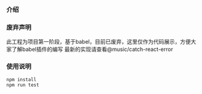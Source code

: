 ### 介绍

###  废弃声明
此工程为项目第一阶段，基于babel，目前已废弃，这里仅作为代码展示，方便大家了解babel插件的编写
最新的实现请查看@music/catch-react-error



### 使用说明

```
npm install
npm run test
```
